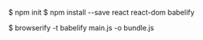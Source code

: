 $ npm init
$ npm install --save react react-dom babelify

$ browserify -t babelify main.js -o bundle.js